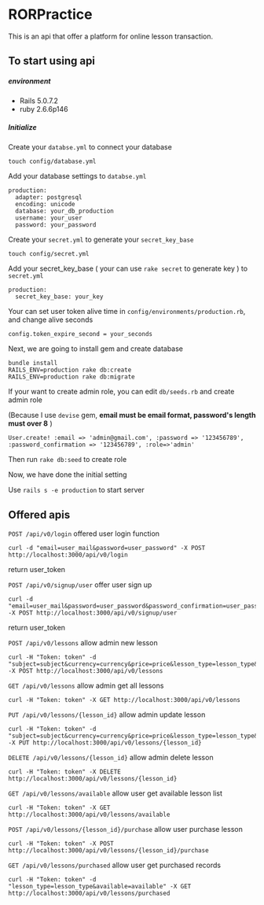 # RORPractice

This is an api that offer a platform for online lesson transaction.


## To start using api
##### environment
- Rails 5.0.7.2
- ruby 2.6.6p146

##### Initialize
Create your `databse.yml` to connect your database
```
touch config/database.yml
```
Add your database settings to `databse.yml`
```
production: 
  adapter: postgresql
  encoding: unicode
  database: your_db_production
  username: your_user
  password: your_password
```

Create your `secret.yml` to generate your `secret_key_base`
```
touch config/secret.yml
```
Add your secret_key_base ( your can use `rake secret` to generate key ) to `secret.yml`
```
production:
  secret_key_base: your_key
```

Your can set user token alive time in `config/environments/production.rb`, and change alive seconds
```
config.token_expire_second = your_seconds
```

Next, we are going to install gem and create database

```
bundle install
RAILS_ENV=production rake db:create
RAILS_ENV=production rake db:migrate
```

If your want to create admin role, you can edit `db/seeds.rb` and create admin role

(Because I use `devise` gem, **email must be email format, password's length must over 8** )
```
User.create! :email => 'admin@gmail.com', :password => '123456789', :password_confirmation => '123456789', :role=>'admin'
```

Then run `rake db:seed` to create role

Now, we have done the initial setting

Use `rails s -e production` to start server

## Offered apis

`POST /api/v0/login` offered user login function
```
curl -d "email=user_mail&password=user_password" -X POST http://localhost:3000/api/v0/login
```
return user_token


`POST /api/v0/signup/user` offer user sign up
```
curl -d "email=user_mail&password=user_password&password_confirmation=user_password" -X POST http://localhost:3000/api/v0/signup/user
```
return user_token


`POST /api/v0/lessons` allow admin new lesson
```
curl -H "Token: token" -d "subject=subject&currency=currency&price=price&lesson_type=lesson_type&is_available=is_available&url=url&description=description&expired_days=expired_days" -X POST http://localhost:3000/api/v0/lessons
```

`GET /api/v0/lessons` allow admin get all lessons
```
curl -H "Token: token" -X GET http://localhost:3000/api/v0/lessons
```

`PUT /api/v0/lessons/{lesson_id}` allow admin update lesson
```
curl -H "Token: token" -d "subject=subject&currency=currency&price=price&lesson_type=lesson_type&is_available=is_available&url=url&description=description&expired_days=expired_days" -X PUT http://localhost:3000/api/v0/lessons/{lesson_id}
```

`DELETE /api/v0/lessons/{lesson_id}` allow admin delete lesson
```
curl -H "Token: token" -X DELETE http://localhost:3000/api/v0/lessons/{lesson_id}
```


`GET /api/v0/lessons/available` allow user get available lesson list
```
curl -H "Token: token" -X GET http://localhost:3000/api/v0/lessons/available
```

`POST /api/v0/lessons/{lesson_id}/purchase` allow user purchase lesson
```
curl -H "Token: token" -X POST http://localhost:3000/api/v0/lessons/{lesson_id}/purchase
```

`GET /api/v0/lessons/purchased` allow user get purchased records
```
curl -H "Token: token" -d "lesson_type=lesson_type&available=available" -X GET http://localhost:3000/api/v0/lessons/purchased
```
